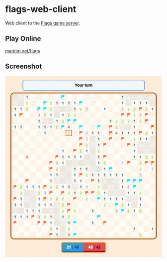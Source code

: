 # flags-web-client

Web client to the [Flags game server](https://github.com/marinm/flags).

## Play Online

[marinm.net/flags](https://marinm.net/flags)


## Screenshot

![alt text](screenshot.png "Gameplay demo")